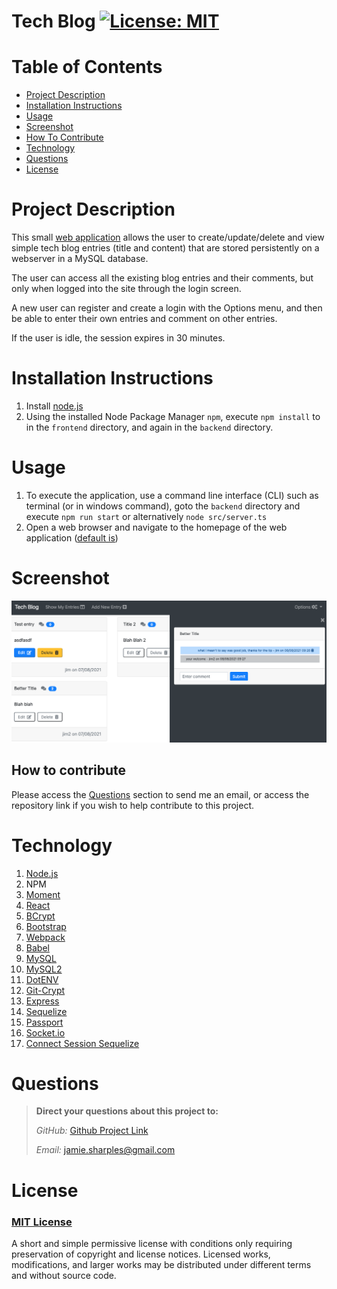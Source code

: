 # Tech Blog      [![License: MIT](https://img.shields.io/badge/License-MIT-yellow.svg)](https://opensource.org/licenses/MIT)

# Table of Contents
- [Project Description](#project-description)
- [Installation Instructions](#installation-instructions)
- [Usage](#usage)
- [Screenshot](#screenshot)
- [How To Contribute](#how-to-contribute)
- [Technology](#technology)
- [Questions](#questions)
- [License](#license)


# Project Description
This small [web application](https://tech-blog-jps.herokuapp.com/) allows the user to create/update/delete and view simple tech blog entries (title and content) that are stored persistently on a webserver in a MySQL database.

The user can access all the existing blog entries and their comments, but only when logged into the site through the login screen.

A new user can register and create a login with the Options menu, and then be able to enter their own entries and comment on other entries.

If the user is idle, the session expires in 30 minutes.

# Installation Instructions

1.  Install [node.js](http://nodejs.org)
2.  Using the installed Node Package Manager `npm`, execute `npm install` to in the `frontend` directory, and again in the `backend` directory.


# Usage

1. To execute the application, use a command line interface (CLI) such as terminal (or in windows command), goto the `backend` directory and execute `npm run start` or alternatively `node src/server.ts`
2. Open a web browser and navigate to the homepage of the web application ([default is](http://localhost:3000))


# Screenshot

![screenshot](./backend/public/img/screenshot.png)

## How to contribute

Please access the [Questions](#questions) section to send me an email, or access the repository link if you wish to help contribute to this project.


# Technology

1. [Node.js](http://nodejs.org)
2. NPM
4. [Moment](https://npmjs.com/package/moment)
5. [React](https://www.npmjs.com/package/react)
6. [BCrypt](https://www.npmjs.com/package/bcrypt)
7. [Bootstrap](https://getbootstrap.com/)
8. [Webpack](https://www.typescriptlang.org/)
9. [Babel](https://babeljs.io/)
10. [MySQL](https://www.mysql.com/)
11. [MySQL2](https://www.npmjs.com/package/mysql2)
12. [DotENV](https://www.npmjs.com/package/dotenv)
13. [Git-Crypt](https://github.com/AGWA/git-crypt)
14. [Express](https://www.npmjs.com/package/express)
15. [Sequelize](https://www.npmjs.com/package/sequelize)
16. [Passport](https://www.npmjs.com/package/passport)
17. [Socket.io](https://socket.io/)
18. [Connect Session Sequelize](https://www.npmjs.com/package/connect-session-sequelize)


# Questions

>  **Direct your questions about this project to:**
>
>  *GitHub:* [Github Project Link](https://github.com/jsharples777/tech-blog-jps)
>
>  *Email:* [jamie.sharples@gmail.com](mailto:jamie.sharples@gmail.com)

# License

### [MIT License](https://opensource.org/licenses/MIT)
A short and simple permissive license with conditions only requiring preservation of copyright and license notices. Licensed works, modifications, and larger works may be distributed under different terms and without source code.
